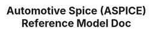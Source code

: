 ---
key: automotive-spice-reference-model
title: Automotive Spice (ASPICE) Reference Model Doc
description: Official document describing the Automotive development standard "SPICE"

path: automotive-spice.kb
source: "[Automotive-SPICE-PAM-v40.pdf](/static/prompt_samples/Automotive-SPICE-PAM-v40.pdf)"
provider: ollama
sample_question: "Which artifacts do I have to create with my production code?"
---